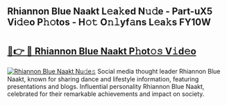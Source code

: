 ## Rhiannon Blue Naakt L𝚎a𝚔ed N𝚞𝚍e - Part-uX5 Vi𝚍𝚎o P𝚑𝚘tos - H𝚘𝚝 O𝚗𝚕yf𝚊ns L𝚎a𝚔s FY10W

# <h2><a href="http://kfe1w8.oniu.top/?m=Rhiannon+Blue+Naakt">🔗👉 🔴 Rhiannon Blue Naakt P𝚑ot𝚘𝚜 V𝚒d𝚎o</a></h2>

[![Rhiannon Blue Naakt Nu𝚍e𝚜](https://i.imgur.com/0qMVB7G.gif)](http://kfe1w8.oniu.top/?m=Rhiannon+Blue+Naakt)
Social media thought leader Rhiannon Blue Naakt, known for sharing dance and lifestyle information, featuring presentations and blogs. Influential personality Rhiannon Blue Naakt, celebrated for their remarkable achievements and impact on society.  
